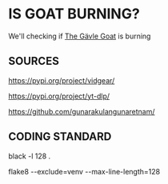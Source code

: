 # IS GOAT BURNING?

We'll checking if [The Gävle Goat](https://www.youtube.com/watch?v=TqvguE5cKT0) is burning 

## SOURCES

https://pypi.org/project/vidgear/

https://pypi.org/project/yt-dlp/

https://github.com/gunarakulangunaretnam/

## CODING STANDARD

black -l 128 .

flake8 --exclude=venv --max-line-length=128

